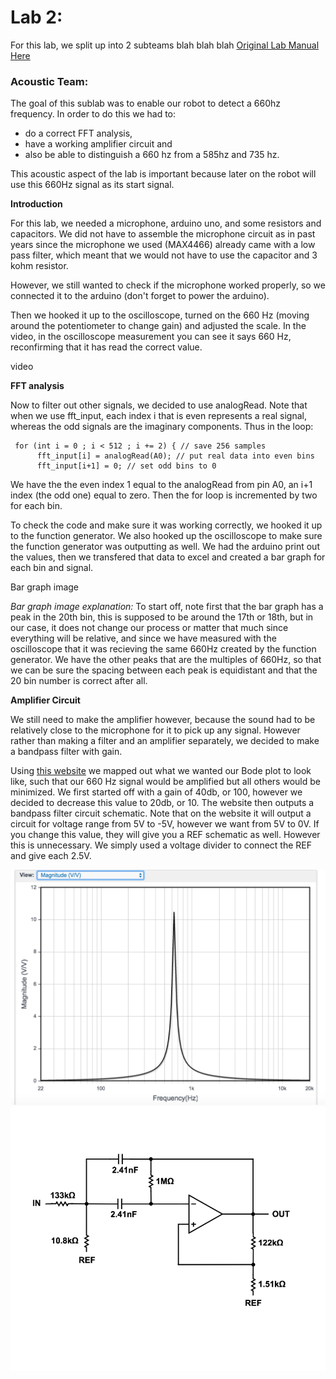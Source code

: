 
# Lab 2: 
For this lab, we split up into 2 subteams blah blah blah
[Original Lab Manual Here](https://cei-lab.github.io/ece3400/lab2.html) 




### Acoustic Team:

The goal of this sublab was to enable our robot to detect a 660hz frequency. In order to do this we had to:
  * do a correct FFT analysis, 
  * have a working amplifier circuit and 
  * also be able to distinguish a 660 hz from a 585hz and 735 hz. 

This acoustic aspect of the lab is important because later on the robot will use this 660Hz signal as its start signal.


**Introduction**

For this lab, we needed a microphone, arduino uno, and some resistors and capacitors. We did not have to assemble the microphone circuit as in past years since the microphone we used (MAX4466) already came with a low pass filter, which meant that we would not have to use the capacitor and 3 kohm resistor. 

However, we still wanted to check if the microphone worked properly, so we connected it to the arduino (don't forget to power the arduino).

Then we hooked it up to the oscilloscope, turned on the 660 Hz (moving around the potentiometer to change gain) and adjusted the scale. In the video, in the oscilloscope measurement you can see it says 660 Hz, reconfirming that it has read the correct value.

video

**FFT analysis**

Now to filter out other signals, we decided to use analogRead. Note that when we use fft_input, each index i that is even represents a real signal, whereas the odd signals are the imaginary components. Thus in the loop:

```
 for (int i = 0 ; i < 512 ; i += 2) { // save 256 samples
      fft_input[i] = analogRead(A0); // put real data into even bins
      fft_input[i+1] = 0; // set odd bins to 0
```

We have the the even index 1 equal to the analogRead from pin A0, an i+1 index (the odd one) equal to zero.
Then the for loop is incremented by two for each bin.

To check the code and make sure it was working correctly, we hooked it up to the function generator. We also hooked up the oscilloscope to make sure the function generator was outputting as well. We had the arduino print out the values, then we transfered that data to excel and created a bar graph for each bin and signal. 

Bar graph image

*Bar graph image explanation:*
To start off, note first that the bar graph has a peak in the 20th bin, this is supposed to be around the 17th or 18th, but in our case, it does not change our process or matter that much since everything will be relative, and since we have measured with the oscilloscope that it was recieving the same 660Hz created by the function generator. We have the other peaks that are the multiples of 660Hz, so that we can be sure the spacing between each peak is equidistant and that the 20 bin number is correct after all.


**Amplifier Circuit**

We still need to make the amplifier however, because the sound had to be relatively close to the microphone for it to pick up any signal. However rather than making a filter and an amplifier separately, we decided to make a bandpass filter with gain.

Using [this website](analog.com/designtools/en/filterwizard/) we mapped out what we wanted our Bode plot to look like, such that our 660 Hz signal would be amplified but all others would be minimized. We first started off with a gain of 40db, or 100, however we decided to decrease this value to 20db, or 10. The website then outputs a bandpass filter circuit schematic.
Note that on the website it will output a circuit for voltage range from 5V to -5V, however we want from 5V to 0V. If you change this value, they will give you a REF schematic as well. However this is unnecessary. We simply used a voltage divider to connect the REF and give each 2.5V.

![bode](bode.png)
![circuit_filter](circuit_filter.png)






